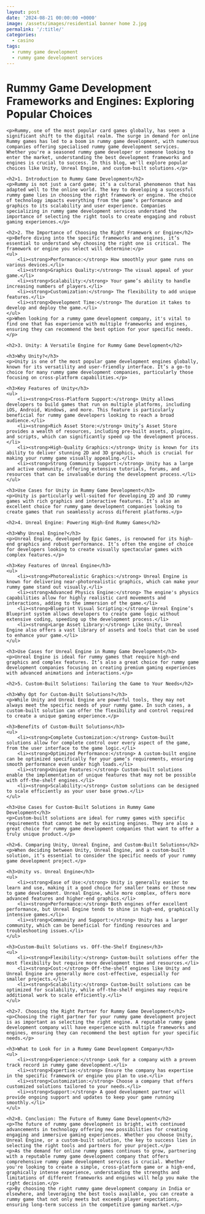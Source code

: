 ```yaml
---
layout: post
date: '2024-08-21 00:00:00 +0000'
image: /assets/images/residential banner home 2.jpg
permalink: '/:title/'
categories:
  - casino
tags:
  - rummy game development
  - rummy game development services
---
```

 <h1>Rummy Game Development Frameworks and Engines: Exploring Popular Choices</h1>

    <p>Rummy, one of the most popular card games globally, has seen a significant shift to the digital realm. The surge in demand for online Rummy games has led to a boom in rummy game development, with numerous companies offering specialised rummy game development services. Whether you're a seasoned rummy game developer or someone looking to enter the market, understanding the best development frameworks and engines is crucial to success. In this blog, we'll explore popular choices like Unity, Unreal Engine, and custom-built solutions.</p>

    <h2>1. Introduction to Rummy Game Development</h2>
    <p>Rummy is not just a card game; it’s a cultural phenomenon that has adapted well to the online world. The key to developing a successful rummy game lies in choosing the right framework or engine. The choice of technology impacts everything from the game’s performance and graphics to its scalability and user experience. Companies specializing in rummy game development services understand the importance of selecting the right tools to create engaging and robust gaming experiences.</p>

    <h2>2. The Importance of Choosing the Right Framework or Engine</h2>
    <p>Before diving into the specific frameworks and engines, it’s essential to understand why choosing the right one is critical. The framework or engine you select will determine:</p>
    <ul>
        <li><strong>Performance:</strong> How smoothly your game runs on various devices.</li>
        <li><strong>Graphics Quality:</strong> The visual appeal of your game.</li>
        <li><strong>Scalability:</strong> Your game’s ability to handle increasing numbers of players.</li>
        <li><strong>Customization:</strong> The flexibility to add unique features.</li>
        <li><strong>Development Time:</strong> The duration it takes to develop and deploy the game.</li>
    </ul>
    <p>When looking for a rummy game development company, it's vital to find one that has experience with multiple frameworks and engines, ensuring they can recommend the best option for your specific needs.</p>

    <h2>3. Unity: A Versatile Engine for Rummy Game Development</h2>
    
    <h3>Why Unity?</h3>
    <p>Unity is one of the most popular game development engines globally, known for its versatility and user-friendly interface. It’s a go-to choice for many rummy game development companies, particularly those focusing on cross-platform capabilities.</p>

    <h3>Key Features of Unity</h3>
    <ul>
        <li><strong>Cross-Platform Support:</strong> Unity allows developers to build games that run on multiple platforms, including iOS, Android, Windows, and more. This feature is particularly beneficial for rummy game developers looking to reach a broad audience.</li>
        <li><strong>Rich Asset Store:</strong> Unity’s Asset Store provides a wealth of resources, including pre-built assets, plugins, and scripts, which can significantly speed up the development process.</li>
        <li><strong>High-Quality Graphics:</strong> Unity is known for its ability to deliver stunning 2D and 3D graphics, which is crucial for making your rummy game visually appealing.</li>
        <li><strong>Strong Community Support:</strong> Unity has a large and active community, offering extensive tutorials, forums, and resources that can be invaluable during the development process.</li>
    </ul>

    <h3>Use Cases for Unity in Rummy Game Development</h3>
    <p>Unity is particularly well-suited for developing 2D and 3D rummy games with rich graphics and interactive features. It’s also an excellent choice for rummy game development companies looking to create games that run seamlessly across different platforms.</p>

    <h2>4. Unreal Engine: Powering High-End Rummy Games</h2>

    <h3>Why Unreal Engine?</h3>
    <p>Unreal Engine, developed by Epic Games, is renowned for its high-end graphics and robust performance. It’s often the engine of choice for developers looking to create visually spectacular games with complex features.</p>

    <h3>Key Features of Unreal Engine</h3>
    <ul>
        <li><strong>Photorealistic Graphics:</strong> Unreal Engine is known for delivering near-photorealistic graphics, which can make your rummy game stand out visually.</li>
        <li><strong>Advanced Physics Engine:</strong> The engine's physics capabilities allow for highly realistic card movements and interactions, adding to the immersion of the game.</li>
        <li><strong>Blueprint Visual Scripting:</strong> Unreal Engine’s Blueprint system allows developers to create game logic without extensive coding, speeding up the development process.</li>
        <li><strong>Large Asset Library:</strong> Like Unity, Unreal Engine also offers a vast library of assets and tools that can be used to enhance your game.</li>
    </ul>

    <h3>Use Cases for Unreal Engine in Rummy Game Development</h3>
    <p>Unreal Engine is ideal for rummy games that require high-end graphics and complex features. It’s also a great choice for rummy game development companies focusing on creating premium gaming experiences with advanced animations and interactions.</p>

    <h2>5. Custom-Built Solutions: Tailoring the Game to Your Needs</h2>

    <h3>Why Opt for Custom-Built Solutions?</h3>
    <p>While Unity and Unreal Engine are powerful tools, they may not always meet the specific needs of your rummy game. In such cases, a custom-built solution can offer the flexibility and control required to create a unique gaming experience.</p>

    <h3>Benefits of Custom-Built Solutions</h3>
    <ul>
        <li><strong>Complete Customization:</strong> Custom-built solutions allow for complete control over every aspect of the game, from the user interface to the game logic.</li>
        <li><strong>Optimized Performance:</strong> A custom-built engine can be optimized specifically for your game’s requirements, ensuring smooth performance even under high loads.</li>
        <li><strong>Unique Features:</strong> Custom-built solutions enable the implementation of unique features that may not be possible with off-the-shelf engines.</li>
        <li><strong>Scalability:</strong> Custom solutions can be designed to scale efficiently as your user base grows.</li>
    </ul>

    <h3>Use Cases for Custom-Built Solutions in Rummy Game Development</h3>
    <p>Custom-built solutions are ideal for rummy games with specific requirements that cannot be met by existing engines. They are also a great choice for rummy game development companies that want to offer a truly unique product.</p>

    <h2>6. Comparing Unity, Unreal Engine, and Custom-Built Solutions</h2>
    <p>When deciding between Unity, Unreal Engine, and a custom-built solution, it’s essential to consider the specific needs of your rummy game development project.</p>

    <h3>Unity vs. Unreal Engine</h3>
    <ul>
        <li><strong>Ease of Use:</strong> Unity is generally easier to learn and use, making it a good choice for smaller teams or those new to game development. Unreal Engine, while more complex, offers more advanced features and higher-end graphics.</li>
        <li><strong>Performance:</strong> Both engines offer excellent performance, but Unreal Engine tends to shine in high-end, graphically intensive games.</li>
        <li><strong>Community and Support:</strong> Unity has a larger community, which can be beneficial for finding resources and troubleshooting issues.</li>
    </ul>

    <h3>Custom-Built Solutions vs. Off-the-Shelf Engines</h3>
    <ul>
        <li><strong>Flexibility:</strong> Custom-built solutions offer the most flexibility but require more development time and resources.</li>
        <li><strong>Cost:</strong> Off-the-shelf engines like Unity and Unreal Engine are generally more cost-effective, especially for smaller projects.</li>
        <li><strong>Scalability:</strong> Custom-built solutions can be optimized for scalability, while off-the-shelf engines may require additional work to scale efficiently.</li>
    </ul>

    <h2>7. Choosing the Right Partner for Rummy Game Development</h2>
    <p>Choosing the right partner for your rummy game development project is as important as selecting the right engine. A reputable rummy game development company will have experience with multiple frameworks and engines, ensuring they can recommend the best option for your specific needs.</p>

    <h3>What to Look for in a Rummy Game Development Company</h3>
    <ul>
        <li><strong>Experience:</strong> Look for a company with a proven track record in rummy game development.</li>
        <li><strong>Expertise:</strong> Ensure the company has expertise in the specific framework or engine you plan to use.</li>
        <li><strong>Customization:</strong> Choose a company that offers customized solutions tailored to your needs.</li>
        <li><strong>Support:</strong> A good development partner will provide ongoing support and updates to keep your game running smoothly.</li>
    </ul>

    <h2>8. Conclusion: The Future of Rummy Game Development</h2>
    <p>The future of rummy game development is bright, with continued advancements in technology offering new possibilities for creating engaging and immersive gaming experiences. Whether you choose Unity, Unreal Engine, or a custom-built solution, the key to success lies in selecting the right tools and partners for your project.</p>
    <p>As the demand for online rummy games continues to grow, partnering with a reputable rummy game development company that offers comprehensive rummy game development services is crucial. Whether you're looking to create a simple, cross-platform game or a high-end, graphically intense experience, understanding the strengths and limitations of different frameworks and engines will help you make the right decision.</p>
    <p>By choosing the right rummy game development company in India or elsewhere, and leveraging the best tools available, you can create a rummy game that not only meets but exceeds player expectations, ensuring long-term success in the competitive gaming market.</p>
